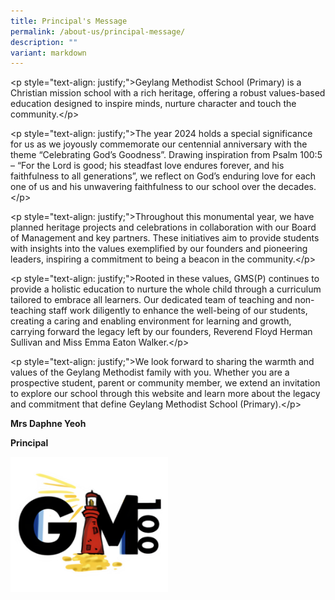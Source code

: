 ```yaml
---
title: Principal's Message
permalink: /about-us/principal-message/
description: ""
variant: markdown
---
```

<p>&lt;p style="text-align: justify;"&gt;Geylang Methodist School (Primary) is a Christian mission school with a rich heritage, offering a robust values-based education designed to inspire minds, nurture character and touch the community.&lt;/p&gt;</p><p>&lt;p style="text-align: justify;"&gt;The year 2024 holds a special significance for us as we joyously commemorate our centennial anniversary with the theme “Celebrating God’s Goodness”. Drawing inspiration from Psalm 100:5 – “For the Lord is good; his steadfast love endures forever, and his faithfulness to all generations”, we reflect on God’s enduring love for each one of us and his unwavering faithfulness to our school over the decades.&lt;/p&gt;</p><p>&lt;p style="text-align: justify;"&gt;Throughout this monumental year, we have planned heritage projects and celebrations in collaboration with our Board of Management and key partners. These initiatives aim to provide students with insights into the values exemplified by our founders and pioneering leaders, inspiring a commitment to being a beacon in the community.&lt;/p&gt;</p><p>&lt;p style="text-align: justify;"&gt;Rooted in these values, GMS(P) continues to provide a holistic education to nurture the whole child through a curriculum tailored to embrace all learners. Our dedicated team of teaching and non-teaching staff work diligently to enhance the well-being of our students, creating a caring and enabling environment for learning and growth, carrying forward the legacy left by our founders, Reverend Floyd Herman Sullivan and Miss Emma Eaton Walker.&lt;/p&gt;</p><p>&lt;p style="text-align: justify;"&gt;We look forward to sharing the warmth and values of the Geylang Methodist family with you. Whether you are a prospective student, parent or community member, we extend an invitation to explore our school through this website and learn more about the legacy and commitment that define Geylang Methodist School (Primary).&lt;/p&gt;</p><p></p><p><strong>Mrs Daphne Yeoh</strong></p><p><strong>Principal</strong></p><div class="isomer-image-wrapper"><img style="width: 50%;" height="auto" width="100%" alt="" src="/images/Gm100_logo.png"></div><p></p>